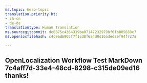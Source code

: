 ```yaml
---
ms.topic: hero-topic
translation.priority.ht:
- zh-cn
- de-de
translationtype: Human Translation
ms.sourcegitcommit: dc8875c4364319ba07147232979bf6fb805688c7
ms.openlocfilehash: c4c9adb905f7f1cd8f6a4d9d16aded2ef94f727a

---
```

## OpenLocalization Workflow Test MarkDown 7c4aff7d-33e4-48cd-8298-c315de09ed16 thanks!



<!--HONumber=Jul16_HO3-->


